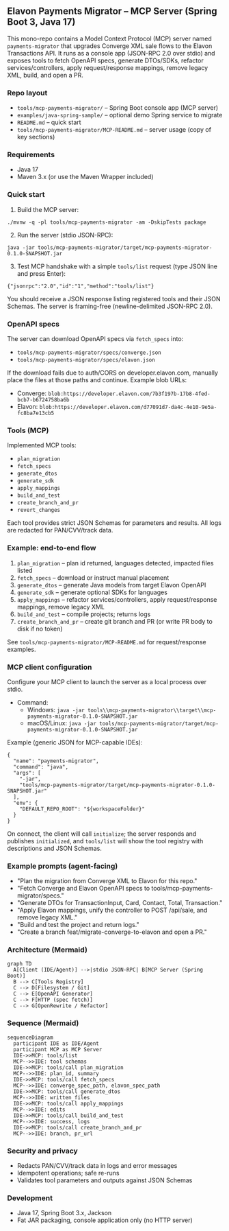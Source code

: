 ## Elavon Payments Migrator – MCP Server (Spring Boot 3, Java 17)

This mono-repo contains a Model Context Protocol (MCP) server named `payments-migrator` that upgrades Converge XML sale flows to the Elavon Transactions API. It runs as a console app (JSON-RPC 2.0 over stdio) and exposes tools to fetch OpenAPI specs, generate DTOs/SDKs, refactor services/controllers, apply request/response mappings, remove legacy XML, build, and open a PR.

### Repo layout
- `tools/mcp-payments-migrator/` – Spring Boot console app (MCP server)
- `examples/java-spring-sample/` – optional demo Spring service to migrate
- `README.md` – quick start
- `tools/mcp-payments-migrator/MCP-README.md` – server usage (copy of key sections)

### Requirements
- Java 17
- Maven 3.x (or use the Maven Wrapper included)

### Quick start
1) Build the MCP server:
```
./mvnw -q -pl tools/mcp-payments-migrator -am -DskipTests package
```

2) Run the server (stdio JSON-RPC):
```
java -jar tools/mcp-payments-migrator/target/mcp-payments-migrator-0.1.0-SNAPSHOT.jar
```

3) Test MCP handshake with a simple `tools/list` request (type JSON line and press Enter):
```
{"jsonrpc":"2.0","id":"1","method":"tools/list"}
```

You should receive a JSON response listing registered tools and their JSON Schemas. The server is framing-free (newline-delimited JSON-RPC 2.0).

### OpenAPI specs
The server can download OpenAPI specs via `fetch_specs` into:
- `tools/mcp-payments-migrator/specs/converge.json`
- `tools/mcp-payments-migrator/specs/elavon.json`

If the download fails due to auth/CORS on developer.elavon.com, manually place the files at those paths and continue. Example blob URLs:
- Converge: `blob:https://developer.elavon.com/7b3f197b-17b8-4fed-bcb7-b6724758ba6b`
- Elavon: `blob:https://developer.elavon.com/d77091d7-da4c-4e10-9e5a-fc8ba7e13cb5`

### Tools (MCP)
Implemented MCP tools:
- `plan_migration`
- `fetch_specs`
- `generate_dtos`
- `generate_sdk`
- `apply_mappings`
- `build_and_test`
- `create_branch_and_pr`
- `revert_changes`

Each tool provides strict JSON Schemas for parameters and results. All logs are redacted for PAN/CVV/track data.

### Example: end-to-end flow
1) `plan_migration` – plan id returned, languages detected, impacted files listed
2) `fetch_specs` – download or instruct manual placement
3) `generate_dtos` – generate Java models from target Elavon OpenAPI
4) `generate_sdk` – generate optional SDKs for languages
5) `apply_mappings` – refactor services/controllers, apply request/response mappings, remove legacy XML
6) `build_and_test` – compile projects; returns logs
7) `create_branch_and_pr` – create git branch and PR (or write PR body to disk if no token)

See `tools/mcp-payments-migrator/MCP-README.md` for request/response examples.

### MCP client configuration
Configure your MCP client to launch the server as a local process over stdio.

- Command:
  - Windows: `java -jar tools\\mcp-payments-migrator\\target\\mcp-payments-migrator-0.1.0-SNAPSHOT.jar`
  - macOS/Linux: `java -jar tools/mcp-payments-migrator/target/mcp-payments-migrator-0.1.0-SNAPSHOT.jar`

Example (generic JSON for MCP-capable IDEs):
```
{
  "name": "payments-migrator",
  "command": "java",
  "args": [
    "-jar",
    "tools/mcp-payments-migrator/target/mcp-payments-migrator-0.1.0-SNAPSHOT.jar"
  ],
  "env": {
    "DEFAULT_REPO_ROOT": "${workspaceFolder}"
  }
}
```

On connect, the client will call `initialize`; the server responds and publishes `initialized`, and `tools/list` will show the tool registry with descriptions and JSON Schemas.

### Example prompts (agent-facing)
- "Plan the migration from Converge XML to Elavon for this repo."
- "Fetch Converge and Elavon OpenAPI specs to tools/mcp-payments-migrator/specs."
- "Generate DTOs for TransactionInput, Card, Contact, Total, Transaction."
- "Apply Elavon mappings, unify the controller to POST /api/sale, and remove legacy XML."
- "Build and test the project and return logs."
- "Create a branch feat/migrate-converge-to-elavon and open a PR."

### Architecture (Mermaid)
```mermaid
graph TD
  A[Client (IDE/Agent)] -->|stdio JSON-RPC| B[MCP Server (Spring Boot)]
  B --> C[Tools Registry]
  C --> D[Filesystem / Git]
  C --> E[OpenAPI Generator]
  C --> F[HTTP (spec fetch)]
  C --> G[OpenRewrite / Refactor]
```

### Sequence (Mermaid)
```mermaid
sequenceDiagram
  participant IDE as IDE/Agent
  participant MCP as MCP Server
  IDE->>MCP: tools/list
  MCP-->>IDE: tool schemas
  IDE->>MCP: tools/call plan_migration
  MCP-->>IDE: plan_id, summary
  IDE->>MCP: tools/call fetch_specs
  MCP-->>IDE: converge_spec_path, elavon_spec_path
  IDE->>MCP: tools/call generate_dtos
  MCP-->>IDE: written_files
  IDE->>MCP: tools/call apply_mappings
  MCP-->>IDE: edits
  IDE->>MCP: tools/call build_and_test
  MCP-->>IDE: success, logs
  IDE->>MCP: tools/call create_branch_and_pr
  MCP-->>IDE: branch, pr_url
```

### Security and privacy
- Redacts PAN/CVV/track data in logs and error messages
- Idempotent operations; safe re-runs
- Validates tool parameters and outputs against JSON Schemas

### Development
- Java 17, Spring Boot 3.x, Jackson
- Fat JAR packaging, console application only (no HTTP server)


